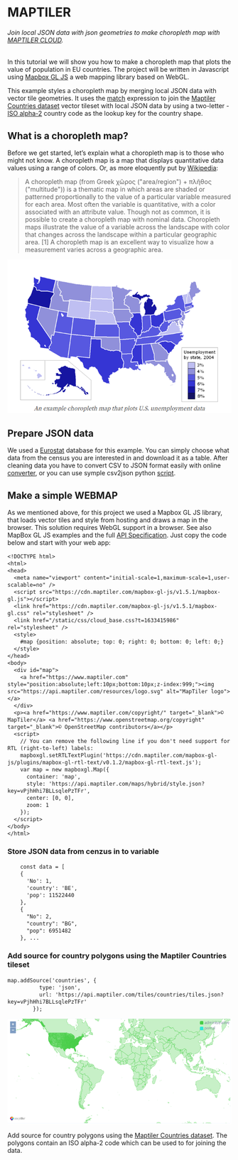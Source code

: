 # MAPTILER
###### Join local JSON data with json geometries to make choropleth map with [MAPTILER CLOUD](https://www.maptiler.com/cloud/).


In this tutorial we will show you how to make a choropleth map that plots the value of population in EU countries. 
The project will be written in Javascript using [Mapbox GL JS](https://docs.mapbox.com/mapbox-gl-js/api/) a web mapping library based on WebGL.

This example styles a choropleth map by merging local JSON data with vector tile geometries.
It uses the [match](https://docs.mapbox.com/mapbox-gl-js/style-spec/expressions/#match) expression to join the [Maptiler Countries dataset](https://cloud.maptiler.com/tiles/countries/?_gl=1*suxdhl*_ga*NjU5NTMyMDcuMTYzMzA4ODY3NQ..*_ga_K4SXYBF4HT*MTYzMzQzMTc0Mi4xLjEuMTYzMzQzMjMxMC4xNg..&_ga=2.60744238.2062873525.1633342045-65953207.1633088675) vector tileset with local JSON data by using a two-letter - [ISO alpha-2](https://www.iban.com/country-codes) country code as the lookup key for the country shape.

## What is a choropleth map?

Before we get started, let’s explain what a choropleth map is to those who might not know. A choropleth map is a map that displays quantitative data values using a range of colors. Or, as more eloquently put by [Wikipedia](https://en.wikipedia.org/wiki/Choropleth_map):

>A choropleth map (from Greek χῶρος ("area/region") + πλῆθος ("multitude")) is a thematic map in which areas are shaded or patterned proportionally to the value of a particular variable measured for each area. Most often the variable is quantitative, with a color associated with an attribute value. Though not as common, it is possible to create a choropleth map with nominal data. Choropleth maps illustrate the value of a variable across the landscape with color that changes across the landscape within a particular geographic area. [1] A choropleth map is an excellent way to visualize how a measurement varies across a geographic area.

![map](https://github.com/FridrichPeter/maptiler/blob/main/images/map.png)


## Prepare JSON data
We used a [Eurostat](https://ec.europa.eu/CensusHub2/query.do?step=selectHyperCube&qhc=false) database for this example. You can simply choose what data from the census you are interested in and download it as a table. After cleaning data you have to convert CSV to JSON format easily with online [converter](https://csvjson.com/csv2json), or you can use symple csv2json python [script](https://github.com/FridrichPeter/maptiler/blob/main/csv2json.py).

## Make a simple WEBMAP
As we mentioned above, for this project we used a Mapbox GL JS library, that loads vector tiles and style from hosting and draws a map in the browser. This solution requires WebGL support in a browser. See also MapBox GL JS examples and the full [API Specification](https://docs.mapbox.com/mapbox-gl-js/api/). Just copy the code below and start with your web app:

```
<!DOCTYPE html>
<html>
<head>
  <meta name="viewport" content="initial-scale=1,maximum-scale=1,user-scalable=no" />
  <script src="https://cdn.maptiler.com/mapbox-gl-js/v1.5.1/mapbox-gl.js"></script>
  <link href="https://cdn.maptiler.com/mapbox-gl-js/v1.5.1/mapbox-gl.css" rel="stylesheet" />
  <link href="/static/css/cloud_base.css?t=1633415986" rel="stylesheet" />
  <style>
    #map {position: absolute; top: 0; right: 0; bottom: 0; left: 0;}
  </style>
</head>
<body>
  <div id="map">
    <a href="https://www.maptiler.com" style="position:absolute;left:10px;bottom:10px;z-index:999;"><img src="https://api.maptiler.com/resources/logo.svg" alt="MapTiler logo"></a>
  </div>
  <p><a href="https://www.maptiler.com/copyright/" target="_blank">© MapTiler</a> <a href="https://www.openstreetmap.org/copyright" target="_blank">© OpenStreetMap contributors</a></p>
  <script>
    // You can remove the following line if you don't need support for RTL (right-to-left) labels:
    mapboxgl.setRTLTextPlugin('https://cdn.maptiler.com/mapbox-gl-js/plugins/mapbox-gl-rtl-text/v0.1.2/mapbox-gl-rtl-text.js');
    var map = new mapboxgl.Map({
      container: 'map',
      style: 'https://api.maptiler.com/maps/hybrid/style.json?key=vPjhHhi7BLLsqlePzTFr',
      center: [0, 0],
      zoom: 1
    });
  </script>
</body>
</html>
```
### Store JSON data from cenzus in to variable

```
    const data = [
    {
      'No': 1,
      'country': 'BE',
      'pop': 11522440
    },
    {
      "No": 2,
      "country": "BG",
      "pop": 6951482
    }, ...
```
### Add source for country polygons using the Maptiler Countries tileset
```
map.addSource('countries', {
          type: 'json',
          url: 'https://api.maptiler.com/tiles/countries/tiles.json?key=vPjhHhi7BLLsqlePzTFr'
        });
```
![countries](https://github.com/FridrichPeter/maptiler/blob/main/images/countries.png)

Add source for country polygons using the [Maptiler Countries dataset](https://docs.maptiler.com/schema/countries/#administrative). The polygons contain an ISO alpha-2 code which can be used to for joining the data.

